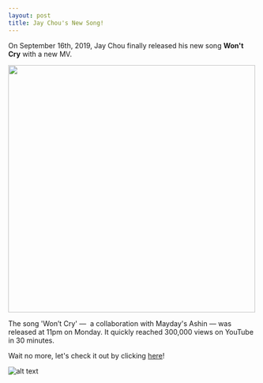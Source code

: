 ```yaml
---
layout: post
title: Jay Chou's New Song!
---
```


On September 16th, 2019, Jay Chou finally released his new song __Won't Cry__ with a new MV.

<img src="http://149.28.76.153/upload/20190917/1568687543.89.jpeg" width="500">

The song 'Won’t Cry' —  a collaboration with Mayday's Ashin — was released at 11pm on Monday. It quickly reached 300,000 views on YouTube in 30 minutes.

Wait no more, let's check it out by clicking [here](https://www.youtube.com/watch?time_continue=1&v=HK7SPnGSxLM)!

![alt text](https://media.malaymail.com/uploads/articles/2019/2019-09/jachou1709.jpg)
